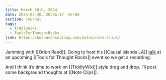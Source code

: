 ```yaml
---
title: March 30th, 2024
date: 2024-03-30, 20:56:17 -07:00
section: journal
tags:
  - TiddlyWiki
  - ToolsForThoughtRocks
link: https://bmannconsulting.com/notes/note-clips/
---
```

Jamming with [[Orion Reed]]. Going to host his [[Causal Islands LA]] [talk](https://schedule.fission.codes/causal-islands-losangeles-2024/talk/BFFYFU/) at an upcoming [[Tools for Thought Rocks]] event so we get a recording.

And I think it’s time to work on [[TiddlyWiki]] style drag and drop. I’ll post some background thoughts at [[Note Clips]].